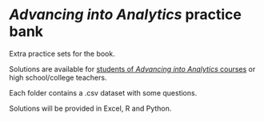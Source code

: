 # _Advancing into Analytics_ practice bank

Extra practice sets for the book.

Solutions are available for [students of _Advancing into Analytics_ courses](http://stringfestanalytics.com/aina-waiting/) or high school/college teachers. 

Each folder contains a .csv dataset with some questions. 

Solutions will be provided in Excel, R and Python. 
